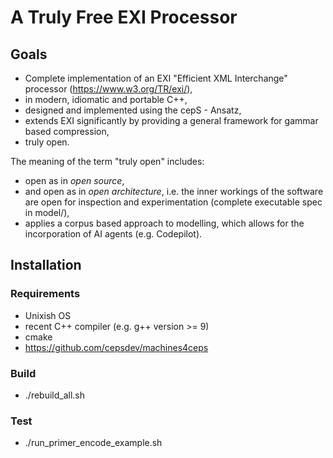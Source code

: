 # A Truly Free EXI Processor
## Goals
- Complete implementation of an EXI "Efficient XML Interchange" processor (https://www.w3.org/TR/exi/), 
- in modern, idiomatic and portable C++,
- designed and implemented using the cepS - Ansatz,
- extends EXI significantly by providing a general framework for gammar based compression,
- truly open.

The meaning of the term "truly open" includes:

- open as in *open source*,
- and open as in *open architecture*, i.e. the inner workings of the software are open for inspection and experimentation (complete executable spec in model/),
- applies a corpus based approach to modelling, which allows for the incorporation of AI agents (e.g. Codepilot).

## Installation
### Requirements
- Unixish OS
- recent C++ compiler (e.g. g++ version >= 9)
- cmake
- https://github.com/cepsdev/machines4ceps
### Build
- ./rebuild_all.sh 
### Test
- ./run_primer_encode_example.sh 
